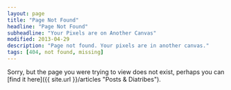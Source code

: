 ```yaml
---
layout: page
title: "Page Not Found"
headline: "Page Not Found"
subheadline: "Your Pixels are on Another Canvas"
modified: 2013-04-29
description: "Page not found. Your pixels are in another canvas."
tags: [404, not found, missing]
---  
```


Sorry, but the page you were trying to view does not exist, perhaps you can [find it here]({{ site.url }}/articles "Posts & Diatribes").

<script type="text/javascript">
  var GOOG_FIXURL_LANG = 'en';
  var GOOG_FIXURL_SITE = 'http://mademistakes.com'
</script>
<script type="text/javascript"
  src="http://linkhelp.clients.google.com/tbproxy/lh/wm/fixurl.js">
</script>
